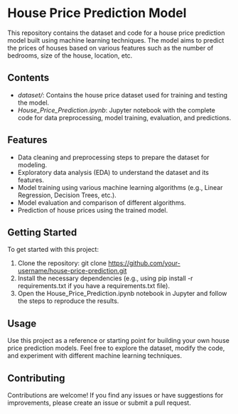 # House Price Prediction Model
This repository contains the dataset and code for a house price prediction model built using machine learning techniques. The model aims to predict the prices of houses based on various features such as the number of bedrooms, size of the house, location, etc.

## Contents
- *dataset/*: Contains the house price dataset used for training and testing the model.
- *House_Price_Prediction.ipynb*: Jupyter notebook with the complete code for data preprocessing, model training, evaluation, and predictions.

## Features
- Data cleaning and preprocessing steps to prepare the dataset for modeling.
- Exploratory data analysis (EDA) to understand the dataset and its features.
- Model training using various machine learning algorithms (e.g., Linear Regression, Decision Trees, etc.).
- Model evaluation and comparison of different algorithms.
- Prediction of house prices using the trained model.

## Getting Started
To get started with this project:
1. Clone the repository:
   git clone https://github.com/your-username/house-price-prediction.git
2. Install the necessary dependencies (e.g., using pip install -r requirements.txt if you have a requirements.txt file).
3. Open the House_Price_Prediction.ipynb notebook in Jupyter and follow the steps to reproduce the results.

## Usage
Use this project as a reference or starting point for building your own house price prediction models. Feel free to explore the dataset, modify the code, and experiment with different machine learning techniques.

## Contributing
Contributions are welcome! If you find any issues or have suggestions for improvements, please create an issue or submit a pull request.
